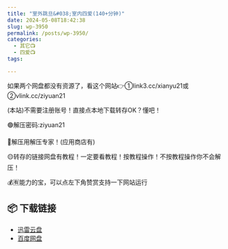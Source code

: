 ```yaml
---
title: "室外跳旦&#038;室内四爱(140+分钟)"
date: 2024-05-08T18:42:38
slug: wp-3950
permalink: /posts/wp-3950/
categories:
  - 其它📺
  - 四爱📺
tags:

---
```


如果两个网盘都没有资源了，看这个网站👉①link3.cc/xianyu21或②vlink.cc/ziyuan21

(本站)不需要注册账号！直接点本地下载转存OK？懂吧！

🟢解压密码:ziyuan21

🔵解压用解压专家！(应用商店有)

🟡转存的链接网盘有教程！一定要看教程！按教程操作！不按教程操作你不会解压！

💰🈶能力的宝，可以点左下角赞赏支持一下网站运行

## 📦 下载链接
- [迅雷云盘](https://blziyuan21.com/pay-download/3950?key=2b28a6b5fa&down_id=0)
- [百度网盘](https://blziyuan21.com/pay-download/3950?key=2b28a6b5fa&down_id=1)


